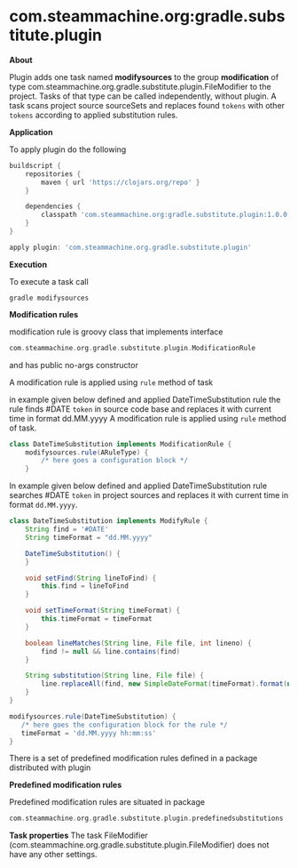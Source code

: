 # com.steammachine.org:gradle.substitute.plugin


**About**

Plugin adds one task named **modifysources** to the group **modification** of type com.steammachine.org.gradle.substitute.plugin.FileModifier to the project.
Tasks of that type can be called independently, without plugin. A task scans project source sourceSets and replaces found `tokens` 
with other `tokens` according to applied substitution rules.


**Application**

To apply plugin do the following

```groovy
buildscript {
    repositories {
        maven { url 'https://clojars.org/repo' }
    }

    dependencies {
        classpath 'com.steammachine.org:gradle.substitute.plugin:1.0.0'
    }
}

apply plugin: 'com.steammachine.org.gradle.substitute.plugin'
```

**Execution**

To execute a task call

```text
gradle modifysources
```

**Modification rules**

modification rule is groovy class that implements interface

```groovy 
com.steammachine.org.gradle.substitute.plugin.ModificationRule 
```
and has public no-args constructor

A modification rule is applied using `rule` method of task  

in example given below defined and applied DateTimeSubstitution rule
the rule finds #DATE `token` in source code base and replaces it with current time in format dd.MM.yyyy
A modification rule is applied using `rule` method of task.  
```groovy 
class DateTimeSubstitution implements ModificationRule {
    modifysources.rule(ARuleType) {
        /* here goes a configuration block */
    }
```

In example given below defined and applied DateTimeSubstitution rule searches #DATE `token` in project sources and replaces it with current time in format `dd.MM.yyyy`. 

```groovy 
class DateTimeSubstitution implements ModifyRule {
    String find = '#DATE'
    String timeFormat = "dd.MM.yyyy"

    DateTimeSubstitution() {
    }

    void setFind(String lineToFind) {
        this.find = lineToFind
    }

    void setTimeFormat(String timeFormat) {
        this.timeFormat = timeFormat
    }

    boolean lineMatches(String line, File file, int lineno) {
        find != null && line.contains(find)
    }

    String substitution(String line, File file) {
        line.replaceAll(find, new SimpleDateFormat(timeFormat).format(new Date()))
    }
}

modifysources.rule(DateTimeSubstitution) {
   /* here goes the configuration block for the rule */
   timeFormat = 'dd.MM.yyyy hh:mm:ss'
}
```


There is a set of predefined modification rules defined in a package distributed with plugin 


**Predefined modification rules**


Predefined modification rules are situated in package 
```groovy 
com.steammachine.org.gradle.substitute.plugin.predefinedsubstitutions
```

**Task properties**
The task FileModifier (com.steammachine.org.gradle.substitute.plugin.FileModifier) does not have any other settings.



